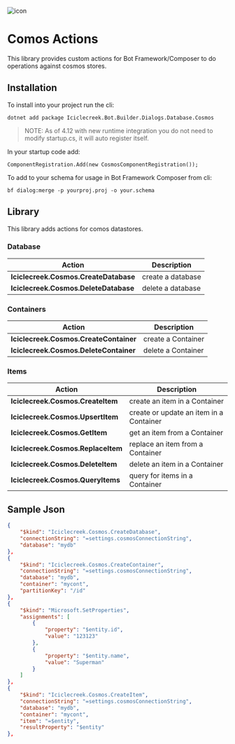 ![icon](icon.png)

# Comos Actions
This library provides custom actions for Bot Framework/Composer to do operations against cosmos stores.

## Installation
To install into your project run the cli:

```dotnet add package Iciclecreek.Bot.Builder.Dialogs.Database.Cosmos```

> NOTE: As of 4.12 with new runtime integration you do not need to modify startup.cs, it will auto register itself.
> 
In your startup code add:

```ComponentRegistration.Add(new CosmosComponentRegistration());```

To add to your schema for usage in Bot Framework Composer from cli:

```bf dialog:merge -p yourproj.proj -o your.schema```

## Library
This library adds actions for comos datastores.

### Database
| Action                                | Description       |
|---------------------------------------|-------------------|
| **Iciclecreek.Cosmos.CreateDatabase** | create a database |
| **Iciclecreek.Cosmos.DeleteDatabase** | delete a database |

### Containers
| Action                                 | Description        |
|----------------------------------------|--------------------|
| **Iciclecreek.Cosmos.CreateContainer** | create a Container |
| **Iciclecreek.Cosmos.DeleteContainer** | delete a Container |

### Items
| Action                             | Description                      |
|------------------------------------|----------------------------------|
| **Iciclecreek.Cosmos.CreateItem**  | create an item in a Container    |
| **Iciclecreek.Cosmos.UpsertItem**  | create or update an item in a Container    |
| **Iciclecreek.Cosmos.GetItem**     | get an item from a Container     |
| **Iciclecreek.Cosmos.ReplaceItem** | replace an item from a Container |
| **Iciclecreek.Cosmos.DeleteItem**  | delete an item in a Container    |
| **Iciclecreek.Cosmos.QueryItems**  | query for items in a Container   |

## Sample Json

```json
{
    "$kind": "Iciclecreek.Cosmos.CreateDatabase",
    "connectionString": "=settings.cosmosConnectionString",
    "database": "mydb"
},
{
    "$kind": "Iciclecreek.Cosmos.CreateContainer",
    "connectionString": "=settings.cosmosConnectionString",
    "database": "mydb",
    "container": "mycont",
    "partitionKey": "/id"
},
{
    "$kind": "Microsoft.SetProperties",
    "assignments": [
        {
            "property": "$entity.id",
            "value": "123123"
        },
        {
            "property": "$entity.name",
            "value": "Superman"
        }
    ]
},
{
    "$kind": "Iciclecreek.Cosmos.CreateItem",
    "connectionString": "=settings.cosmosConnectionString",
    "database": "mydb",
    "container": "mycont",
    "item": "=$entity",
    "resultProperty": "$entity"
},
```
